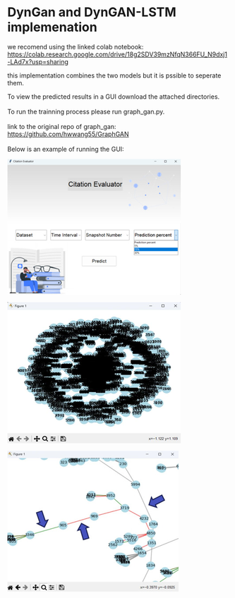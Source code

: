 # DynGan and DynGAN-LSTM implemenation

we recomend using the linked colab notebook: https://colab.research.google.com/drive/18g2SDV39mzNfqN366FU_N9dxj1-LAd7x?usp=sharing

this implementation combines the two models but it is pssible to seperate them.

To view the predicted results in a GUI download the attached directories.</br></br>
To run the trainning process please run graph_gan.py.</br></br>
link to the original repo of graph_gan: https://github.com/hwwang55/GraphGAN</br></br>
Below is an example of running the GUI:


![main window](https://github.com/edenamir/DynGan/blob/main/main.jpg)

![network](https://github.com/edenamir/DynGan/blob/main/network.png)

![prediction](https://github.com/edenamir/DynGan/blob/main/example.jpg)
